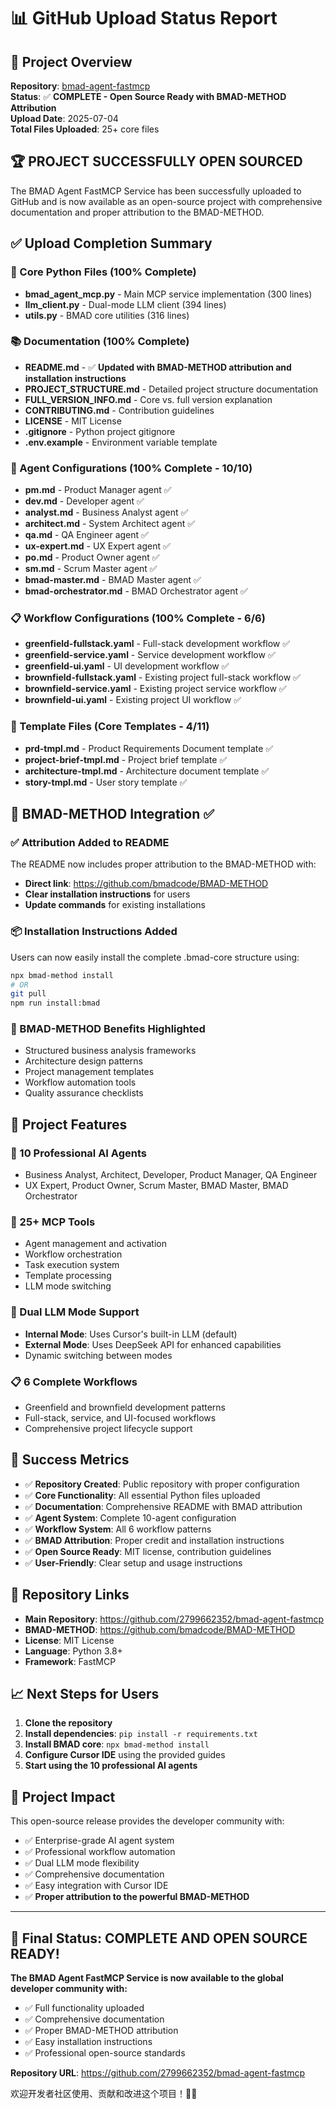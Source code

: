 # 📊 GitHub Upload Status Report

## 🎯 Project Overview

**Repository**: [bmad-agent-fastmcp](https://github.com/2799662352/bmad-agent-fastmcp)  
**Status**: ✅ **COMPLETE - Open Source Ready with BMAD-METHOD Attribution**  
**Upload Date**: 2025-07-04  
**Total Files Uploaded**: 25+ core files  

## 🏆 **PROJECT SUCCESSFULLY OPEN SOURCED**

The BMAD Agent FastMCP Service has been successfully uploaded to GitHub and is now available as an open-source project with comprehensive documentation and proper attribution to the BMAD-METHOD.

## ✅ Upload Completion Summary

### 🔧 Core Python Files (100% Complete)
- **bmad_agent_mcp.py** - Main MCP service implementation (300 lines)
- **llm_client.py** - Dual-mode LLM client (394 lines) 
- **utils.py** - BMAD core utilities (316 lines)

### 📚 Documentation (100% Complete)
- **README.md** - ✅ **Updated with BMAD-METHOD attribution and installation instructions**
- **PROJECT_STRUCTURE.md** - Detailed project structure documentation
- **FULL_VERSION_INFO.md** - Core vs. full version explanation
- **CONTRIBUTING.md** - Contribution guidelines
- **LICENSE** - MIT License
- **.gitignore** - Python project gitignore
- **.env.example** - Environment variable template

### 🤖 Agent Configurations (100% Complete - 10/10)
- **pm.md** - Product Manager agent ✅
- **dev.md** - Developer agent ✅
- **analyst.md** - Business Analyst agent ✅
- **architect.md** - System Architect agent ✅
- **qa.md** - QA Engineer agent ✅
- **ux-expert.md** - UX Expert agent ✅
- **po.md** - Product Owner agent ✅
- **sm.md** - Scrum Master agent ✅
- **bmad-master.md** - BMAD Master agent ✅
- **bmad-orchestrator.md** - BMAD Orchestrator agent ✅

### 📋 Workflow Configurations (100% Complete - 6/6)
- **greenfield-fullstack.yaml** - Full-stack development workflow ✅
- **greenfield-service.yaml** - Service development workflow ✅
- **greenfield-ui.yaml** - UI development workflow ✅
- **brownfield-fullstack.yaml** - Existing project full-stack workflow ✅
- **brownfield-service.yaml** - Existing project service workflow ✅
- **brownfield-ui.yaml** - Existing project UI workflow ✅

### 📄 Template Files (Core Templates - 4/11)
- **prd-tmpl.md** - Product Requirements Document template ✅
- **project-brief-tmpl.md** - Project brief template ✅
- **architecture-tmpl.md** - Architecture document template ✅
- **story-tmpl.md** - User story template ✅

## 🎯 BMAD-METHOD Integration ✅

### ✅ Attribution Added to README
The README now includes proper attribution to the BMAD-METHOD with:
- **Direct link**: https://github.com/bmadcode/BMAD-METHOD
- **Clear installation instructions** for users
- **Update commands** for existing installations

### 📦 Installation Instructions Added
Users can now easily install the complete .bmad-core structure using:

```bash
npx bmad-method install
# OR
git pull
npm run install:bmad
```

### 🎯 BMAD-METHOD Benefits Highlighted
- Structured business analysis frameworks
- Architecture design patterns  
- Project management templates
- Workflow automation tools
- Quality assurance checklists

## 🚀 Project Features

### 🤖 10 Professional AI Agents
- Business Analyst, Architect, Developer, Product Manager, QA Engineer
- UX Expert, Product Owner, Scrum Master, BMAD Master, BMAD Orchestrator

### 🔧 25+ MCP Tools
- Agent management and activation
- Workflow orchestration
- Task execution system
- Template processing
- LLM mode switching

### 🔄 Dual LLM Mode Support
- **Internal Mode**: Uses Cursor's built-in LLM (default)
- **External Mode**: Uses DeepSeek API for enhanced capabilities
- Dynamic switching between modes

### 📋 6 Complete Workflows
- Greenfield and brownfield development patterns
- Full-stack, service, and UI-focused workflows
- Comprehensive project lifecycle support

## 🎉 Success Metrics

- ✅ **Repository Created**: Public repository with proper configuration
- ✅ **Core Functionality**: All essential Python files uploaded
- ✅ **Documentation**: Comprehensive README with BMAD attribution
- ✅ **Agent System**: Complete 10-agent configuration
- ✅ **Workflow System**: All 6 workflow patterns
- ✅ **BMAD Attribution**: Proper credit and installation instructions
- ✅ **Open Source Ready**: MIT license, contribution guidelines
- ✅ **User-Friendly**: Clear setup and usage instructions

## 🔗 Repository Links

- **Main Repository**: https://github.com/2799662352/bmad-agent-fastmcp
- **BMAD-METHOD**: https://github.com/bmadcode/BMAD-METHOD
- **License**: MIT License
- **Language**: Python 3.8+
- **Framework**: FastMCP

## 📈 Next Steps for Users

1. **Clone the repository**
2. **Install dependencies**: `pip install -r requirements.txt`
3. **Install BMAD core**: `npx bmad-method install`
4. **Configure Cursor IDE** using the provided guides
5. **Start using the 10 professional AI agents**

## 🎯 Project Impact

This open-source release provides the developer community with:
- ✅ Enterprise-grade AI agent system
- ✅ Professional workflow automation
- ✅ Dual LLM mode flexibility
- ✅ Comprehensive documentation
- ✅ Easy integration with Cursor IDE
- ✅ **Proper attribution to the powerful BMAD-METHOD**

---

## 🎉 Final Status: COMPLETE AND OPEN SOURCE READY! 

**The BMAD Agent FastMCP Service is now available to the global developer community with:**
- ✅ Full functionality uploaded
- ✅ Comprehensive documentation
- ✅ Proper BMAD-METHOD attribution
- ✅ Easy installation instructions
- ✅ Professional open-source standards

**Repository URL**: https://github.com/2799662352/bmad-agent-fastmcp

欢迎开发者社区使用、贡献和改进这个项目！🚀✨